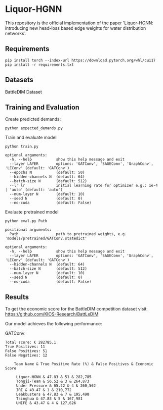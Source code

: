 # Liquor-HGNN
This repository is the official implementation of the paper 'Liquor-HGNN: introducing new head-loss based edge weights for water distribution networks'.

## Requirements
```
pip install torch --index-url https://download.pytorch.org/whl/cu117
pip install -r requirements.txt
```

## Datasets

BattleDIM Dataset


## Training and Evaluation


Create predicted demands:
```
python expected_demands.py
```

Train and evaluate model
```
python train.py

optional arguments:                                                                                                                      
  -h, --help           show this help message and exit                                                                                   
  --layer LAYER        options: 'GATConv', 'SAGEConv', 'GraphConv', 'LEConv' (default: 'GATConv')                                                             
  --epochs N           (default: 50)                                                                                                                  
  --hidden-channels N  (default: 64)                                                                                                                  
  --batch-size N       (default: 512)                                                                                                                  
  --lr lr              initial learning rate for optimizer e.g.: 1e-4 | 'auto' (default: 'auto')                                                          
  --num-layer N        (default: 10)                                                                                                                  
  --seed N             (default: 0)                                                                                                                  
  --no-cuda            (default: False)
```
Evaluate pretrained model
```
python eval.py Path

positional arguments:
  Path                 path to pretrained weights, e.g. 'models/pretrained/GATConv.statedict'

optional arguments:                                                                                                                      
  -h, --help           show this help message and exit                                                                                   
  --layer LAYER        options: 'GATConv', 'SAGEConv', 'GraphConv', 'LEConv' (default: 'GATConv')                                                                                                                  
  --hidden-channels N  (default: 64)                                                                                                                  
  --batch-size N       (default: 512)                                                      
  --num-layer N        (default: 10)                                                                                                                  
  --seed N             (default: 0)                                                                                                                  
  --no-cuda            (default: False)
```


## Results

To get the economic score for the BattleDIM competition dataset visit: https://github.com/KIOS-Research/BattLeDIM

Our model achieves the following performance:

GATConv:

```
Total score: € 282785.1
True Positives: 11
False Positives: 51
False Negatives: 12
```
```
    Team Name & True Positive Rate (%) & False Positives & Economic Score
    
     Liquor-HGNN & 47.83 & 51 & 282,785 
     Tongji-Team & 56.52 & 3 & 264,873 
     Under Pressure & 65.22 & 4 & 260,562
     IRI & 43.47 & 1 & 210,772
     Leakbusters & 47.83 & 7 & 195,490
     Tsinghua & 47.83 & 5 & 167,981
     UNIFE & 43.47 & 4 & 127,626
```
